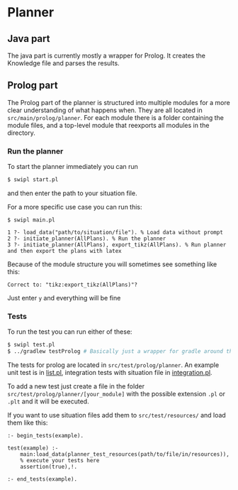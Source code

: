 # Planner

## Java part

The java part is currently mostly a wrapper for Prolog. It creates the Knowledge file and parses the results.

## Prolog part

The Prolog part of the planner is structured into multiple modules for a more clear understanding of what happens when.
They are all located in `src/main/prolog/planner`. For each module there is a folder containing the module files, and a 
top-level module that reexports all modules in the directory.  
 
### Run the planner

To start the planner immediately you can run
```bash
$ swipl start.pl
```
and then enter the path to your situation file.

For a more specific use case you can run this:
```shell
$ swipl main.pl
```
```ijprolog
1 ?- load_data("path/to/situation/file"). % Load data without prompt
2 ?- initiate_planner(AllPlans). % Run the planner	
3 ?- initiate_planner(AllPlans), export_tikz(AllPlans). % Run planner and then export the plans with latex
```

Because of the module structure you will sometimes see something like this:
```
Correct to: "tikz:export_tikz(AllPlans)"?
```
Just enter `y` and everything will be fine

### Tests

To run the test you can run either of these:
```bash
$ swipl test.pl
$ ../gradlew testProlog # Basically just a wrapper for gradle around the line above
```

The tests for prolog are located in `src/test/prolog/planner`. 
An example unit test is in [list.pl](src/test/prolog/planner/common/list.pl), integration tests with situation file in [integration.pl](src/test/prolog/planner/integration.pl).

To add a new test just create a file in the folder `src/test/prolog/planner/[your_module]` with the possible extension `.pl` or `.plt` and it will be executed.

If you want to use situation files add them to `src/test/resources/` and load them like this:

```ijprolog
:- begin_tests(example).

test(example) :-
	main:load_data(planner_test_resources(path/to/file/in/resources)),
	% execute your tests here
	assertion(true),!.

:- end_tests(example).
```
